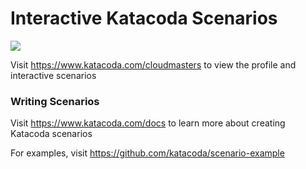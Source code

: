 # Interactive Katacoda Scenarios

[![](http://shields.katacoda.com/katacoda/cloudmasters/count.svg)](https://www.katacoda.com/cloudmasters "Get your profile on Katacoda.com")

Visit https://www.katacoda.com/cloudmasters to view the profile and interactive scenarios

### Writing Scenarios
Visit https://www.katacoda.com/docs to learn more about creating Katacoda scenarios

For examples, visit https://github.com/katacoda/scenario-example
